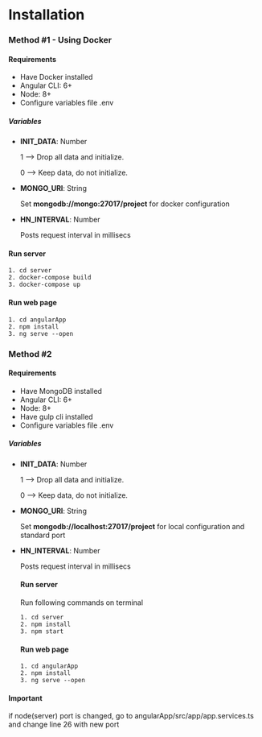 
# Installation

### Method #1 - Using Docker

#### Requirements
* Have Docker installed
* Angular CLI: 6+
* Node: 8+
* Configure variables file .env

##### Variables

* **INIT_DATA**: Number

  1 -->  Drop all data and initialize.

  0 -->  Keep data, do not initialize. 

* **MONGO_URI**: String

  Set **mongodb://mongo:27017/project** for docker configuration

* **HN_INTERVAL**: Number
  
  Posts request interval in millisecs
  
#### Run server
```
1. cd server
2. docker-compose build
3. docker-compose up
```

#### Run web page
```
1. cd angularApp
2. npm install
3. ng serve --open
```

### Method #2 

#### Requirements
* Have MongoDB installed
* Angular CLI: 6+
* Node: 8+
* Have gulp cli installed
* Configure variables file .env

##### Variables

* **INIT_DATA**: Number

  1 -->  Drop all data and initialize.

  0 -->  Keep data, do not initialize. 

* **MONGO_URI**: String

  Set **mongodb://localhost:27017/project** for local configuration and standard port

* **HN_INTERVAL**: Number
  
  Posts request interval in millisecs
  
  #### Run server
  Run following commands on terminal
  ```
  1. cd server
  2. npm install
  3. npm start
  ```
  
  #### Run web page
  ```
  1. cd angularApp
  2. npm install
  3. ng serve --open
  ```
  
#### Important
  if node(server) port is changed, go to angularApp/src/app/app.services.ts and change line 26 with new port
